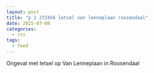 ```yaml
---
layout: post
title: "p 1 272456 letsel van lenneplaan roosendaal"
date: 2025-07-08
categories: 
  - rss
tags: 
  - feed
---
```


Ongeval met letsel op Van Lenneplaan in Roosendaal
